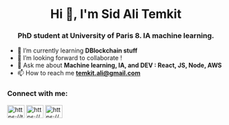 <h1 align="center">Hi 👋, I'm Sid Ali Temkit</h1>
<h3 align="center">PhD student at University of Paris 8. IA machine learning.</h3>

- 🌱 I’m currently learning **DBlockchain stuff**
- 👯 I’m looking forward to collaborate !
- 💬 Ask me about **Machine learning, IA, and DEV : React, JS, Node, AWS**
- 📫 How to reach me **temkit.ali@gmail.com**

<p align="left">
<h3 align="left">Connect with me:</h3>
<a href="https://twitter.com/https://twitter.com/yet_sidali" target="blank"><img align="center" src="https://cdn.jsdelivr.net/npm/simple-icons@3.0.1/icons/twitter.svg" alt="https://twitter.com/yet_sidali" height="30" width="40" /></a>
<a href="https://linkedin.com/in/https://www.linkedin.com/in/sidalitemkit/" target="blank"><img align="center" src="https://cdn.jsdelivr.net/npm/simple-icons@3.0.1/icons/linkedin.svg" alt="https://www.linkedin.com/in/sidalitemkit/" height="30" width="40" /></a>
<a href="https://stackoverflow.com/users/https://stackoverflow.com/users/1554340/sidali" target="blank"><img align="center" src="https://cdn.jsdelivr.net/npm/simple-icons@3.0.1/icons/stackoverflow.svg" alt="https://stackoverflow.com/users/1554340/sidali" height="30" width="40" /></a>
</p>
